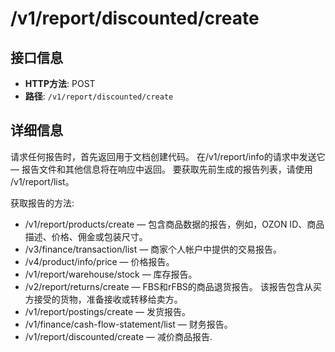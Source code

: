 # /v1/report/discounted/create

## 接口信息

- **HTTP方法**: POST
- **路径**: `/v1/report/discounted/create`

## 详细信息

请求任何报告时，首先返回用于文档创建代码。 在/v1/report/info的请求中发送它 — 报告文件和其他信息将在响应中返回。 要获取先前生成的报告列表，请使用 /v1/report/list。

获取报告的方法:

  * /v1/report/products/create — 包含商品数据的报告，例如，OZON ID、商品描述、价格、佣金或包装尺寸。
  * /v3/finance/transaction/list — 商家个人帐户中提供的交易报告。
  * /v4/product/info/price — 价格报告。
  * /v1/report/warehouse/stock — 库存报告。
  * /v2/report/returns/create — FBS和rFBS的商品退货报告。 该报告包含从买方接受的货物，准备接收或转移给卖方。
  * /v1/report/postings/create — 发货报告。
  * /v1/finance/cash-flow-statement/list — 财务报告。
  * /v1/report/discounted/create — 减价商品报告.


